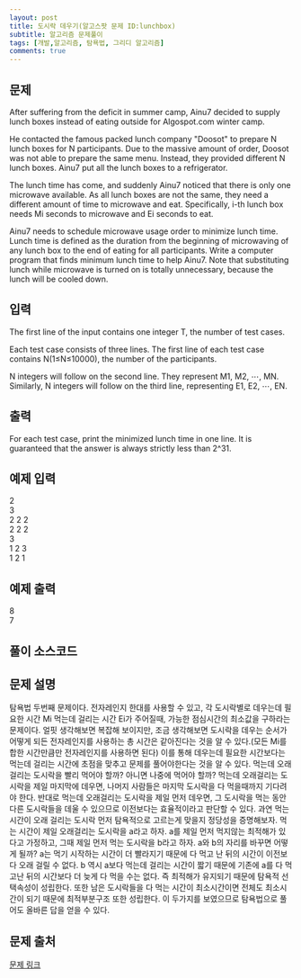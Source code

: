 ```yaml
---
layout: post
title: 도시락 데우기(알고스팟 문제 ID:lunchbox)
subtitle: 알고리즘 문제풀이
tags: [개발,알고리즘, 탐욕법, 그리디 알고리즘]
comments: true
---    
```


## 문제
After suffering from the deficit in summer camp, Ainu7 decided to supply lunch boxes instead of eating outside for Algospot.com winter camp.

He contacted the famous packed lunch company "Doosot" to prepare N lunch boxes for N participants. Due to the massive amount of order, Doosot was not able to prepare the same menu. Instead, they provided different N lunch boxes. Ainu7 put all the lunch boxes to a refrigerator.

The lunch time has come, and suddenly Ainu7 noticed that there is only one microwave available. As all lunch boxes are not the same, they need a different amount of time to microwave and eat. Specifically, i-th lunch box needs Mi seconds to microwave and Ei seconds to eat.

Ainu7 needs to schedule microwave usage order to minimize lunch time. Lunch time is defined as the duration from the beginning of microwaving of any lunch box to the end of eating for all participants. Write a computer program that finds minimum lunch time to help Ainu7. Note that substituting lunch while microwave is turned on is totally unnecessary, because the lunch will be cooled down.
## 입력
The first line of the input contains one integer T, the number of test cases.

Each test case consists of three lines. The first line of each test case contains N(1≤N≤10000), the number of the participants.

N integers will follow on the second line. They represent M1, M2, ⋯, MN.
Similarly, N integers will follow on the third line, representing E1, E2, ⋯, EN.
## 출력
For each test case, print the minimized lunch time in one line. It is guaranteed that the answer is always strictly less than 2^31.
## 예제 입력
2  
3  
2 2 2  
2 2 2  
3  
1 2 3  
1 2 1  
## 예제 출력
8  
7  
## 풀이 소스코드  
<script src="https://gist.github.com/overflow218/b5a120646cf7dc9bf247e62914187c96.js"></script>

## 문제 설명

탐욕법 두번째 문제이다. 전자레인지 한대를 사용할 수 있고, 각 도시락별로 데우는데 필요한 시간 Mi 먹는데 걸리는 시간 Ei가 주어질때, 가능한 점심시간의 최소값을 구하라는 문제이다. 얼핏 생각해보면 복잡해 보이지만, 조금 생각해보면 도시락을 데우는 순서가 어떻게 되든 전자레인지를 사용하는 총 시간은 같아진다는 것을 알 수 있다.(모든 Mi를 합한 시간만큼만 전자레인지를 사용하면 된다) 이를 통해 데우는데 필요한 시간보다는 먹는데 걸리는 시간에 초점을 맞추고 문제를 풀어야한다는 것을 알 수 있다. 먹는데 오래걸리는 도시락을 빨리 먹어야 할까? 아니면 나중에 먹어야 할까? 먹는데 오래걸리는 도시락을 제일 마지막에 데우면, 나머지 사람들은 마지막 도시락을 다 먹을때까지 기다려야 한다. 반대로 먹는데 오래걸리는 도시락을 제일 먼저 데우면, 그 도시락을 먹는 동안 다른 도시락들을 데울 수 있으므로 이전보다는 효율적이라고 판단할 수 있다. 과연 먹는 시간이 오래 걸리는 도시락 먼저 탐욕적으로 고르는게 맞을지 정당성을 증명해보자. 먹는 시간이 제일 오래걸리는 도시락을 a라고 하자. a를 제일 먼저 먹지않는 최적해가 있다고 가정하고, 그때 제일 먼저 먹는 도시락을 b라고 하자. a와 b의 자리를 바꾸면 어떻게 될까? a는 먹기 시작하는 시간이 더 빨라지기 때문에 다 먹고 난 뒤의 시간이 이전보다 오래 걸릴 수 없다. b 역시 a보다 먹는데 걸리는 시간이 짧기 때문에 기존에 a를 다 먹고난 뒤의 시간보다 더 늦게 다 먹을 수는 없다. 즉 최적해가 유지되기 때문에 탐욕적 선택속성이 성립한다. 또한 남은 도시락들을 다 먹는 시간이 최소시간이면 전체도 최소시간이 되기 때문에 최적부분구조 또한 성립한다. 이 두가지를 보였으므로 탐욕법으로 풀어도 올바른 답을 얻을 수 있다. 

## 문제 출처  
<a href="https://www.algospot.com/judge/problem/read/LUNCHBOX"> 문제 링크 </a>
